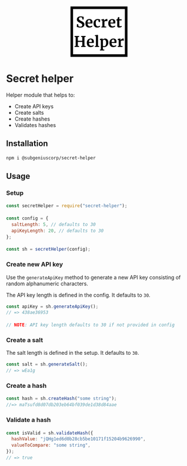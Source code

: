 <p align="center">
  <img src="./img/secret_helper.png">
</p>

# Secret helper

Helper module that helps to:

- Create API keys
- Create salts
- Create hashes
- Validates hashes

## Installation

```bash
npm i @subgeniuscorp/secret-helper
```

## Usage

### Setup

```javascript
const secretHelper = require("secret-helper");

const config = {
  saltLength: 5, // defaults to 30
  apiKeyLength: 20, // defaults to 30
};

const sh = secretHelper(config);
```

### Create new API key

Use the `generateApiKey` method to generate a new API key consisting of random alphanumeric characters.

The API key length is defined in the config. It defaults to `30`.

```javascript
const apiKey = sh.generateApiKey();
// => 438ae36953

// NOTE: API key length defaults to 30 if not provided in config
```

### Create a salt

The salt length is defined in the setup. It defaults to `30`.

```javascript
const salt = sh.generateSalt();
// => wEa1g
```

### Create a hash

```javascript
const hash = sh.createHash("some string");
//=> maTsufd8d07db203eb64bf039de1d38d84aae
```

### Validate a hash

```javascript
const isValid = sh.validateHash({
  hashValue: "jQHg1ed6d0b28cb5be10171f15204b9626990",
  valueToCompare: "some string",
});
// => true
```
